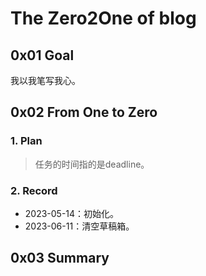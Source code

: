 # The Zero2One of blog

## 0x01 Goal

我以我笔写我心。

## 0x02 From One to Zero

### 1. Plan

> 任务的时间指的是deadline。

### 2. Record

- 2023-05-14：初始化。
- 2023-06-11：清空草稿箱。

## 0x03 Summary